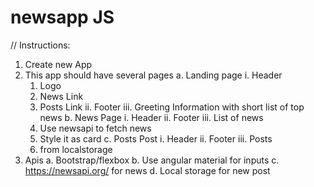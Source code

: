 # newsapp JS

// Instructions:
1.	Create new App
2.	This app should have several pages
a.	Landing page
  i.	Header
    1.	Logo
    2.	News Link
    3.	Posts Link
  ii.	Footer
  iii.	Greeting Information with short list of top news
b.	News Page
  i.	Header
  ii.	Footer
  iii.	List of news
    1.	Use newsapi to fetch news
    2.	Style it as card
c.	Posts Post
  i.	Header
  ii.	Footer
  iii.	Posts
    1.	from localstorage
3.	Apis
  a.	Bootstrap/flexbox
  b.	Use angular material for inputs
  c.	https://newsapi.org/ for news
  d.	Local storage for new post
